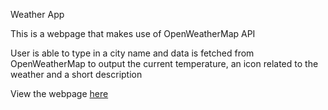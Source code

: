 Weather App

This is a webpage that makes use of OpenWeatherMap API

User is able to type in a city name and data is fetched from OpenWeatherMap to output the current temperature, an icon related to the weather and a short description

View the webpage [here](https://itsmordecai.github.io/Weather-App)
